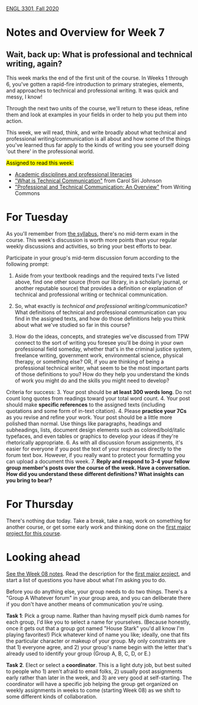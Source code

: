 [ENGL 3301, Fall 2020](calendar.html)
# Notes and Overview for Week 7


## Wait, back up: What is professional and technical writing, again?

This week marks the end of the first unit of the course. In Weeks 1 through 6, you've gotten a rapid-fire introduction to primary strategies, elements, and approaches to technical and professional writing. It was quick and messy, I know!

Through the next two units of the course, we'll return to these ideas, refine them and look at examples in your fields in order to help you put them into action.

This week, we will read, think, and write broadly about what technical and professional writing/communication is all about and how some of the things you've learned thus far apply to the kinds of writing you see yourself doing 'out there' in the professional world.

<mark>Assigned to read this week:</mark>
 - [Academic disciplines and professional literacies](https://openenglishatslcc.pressbooks.com/chapter/so-you-wanna-be-an-engineer-a-welder-a-teacher-academic-disciplines-and-professional-literacies/)
 - [&quot;What is Technical Communication&quot;](https://www.youtube.com/watch?v=Fi5eZ2XLJc4) from Carol Siri Johnson
 - [&quot;Professional and Technical Communication: An Overview&quot;](https://writingcommons.org/article/professional-and-technical-communication-an-overview/) from Writing Commons


# For Tuesday

As you'll remember from [the syllabus](../index.html), there's no mid-term exam in the course. This week's discussion is worth more points than your regular weekly discussions and activities, so bring your best efforts to bear.

Participate in your group's mid-term discussion forum according to the following prompt:

  1. Aside from your textbook readings and the required texts I've listed above, find one other source (from our library, in a scholarly journal, or another reputable source) that provides a definition or explanation of technical and professional writing or technical communication.

  2. So, what exactly is _technical and professional writing/communication_? What definitions of technical and professional communication can you find in the assigned texts, and how do those definitions help you think about what we've studied so far in this course?

  3. How do the ideas, concepts, and strategies we've discussed from TPW connect to the sort of writing you foresee you'll be doing in your own professional field someday, whether that's in the criminal justice system, freelance writing, government work, environmental science, physical therapy, or something else? OR, if you are thinking of being a professional technical writer, what seem to be the most important parts of those definitions to you? How do they help you understand the kinds of work you might do and the skills you might need to develop?

Criteria for success:
  3. Your post should be **at least 300 words long**. Do not count long quotes from readings toward your total word count.
  4. Your post should make  **specific references**  to the assigned texts (including quotations and some form of in-text citation).
  4. Please **practice your 7Cs** as you revise and refine your work. Your post should be a little more polished than normal. Use things like paragraphs, headings and subheadings, lists, document design elements such as colored/bold/italic typefaces, and even tables or graphics to develop your ideas if they're rhetorically appropriate.
  6. As with all discussion forum assignments, it's easier for everyone if you post the text of your responses directly to the forum text box. However, if you really want to protect your formatting you can upload a document this week.
  7. **Reply and respond to 3-4 your fellow group member&#39;s posts over the course of the week. Have a conversation. How did you understand these different definitions? What insights can you bring to bear?**

#  For Thursday

There's nothing due today. Take a break, take a nap, work on something for another course, or get some early work and thinking done on the [first major project for this course](../project-1).

#  Looking ahead

 [See the Week 08 notes](week-08-notes). Read the description for the [first major project](../project-1), and start a list of questions you have about what I'm asking you to do.

Before you do anything else, your group needs to do two things. There's a "Group A Whatever forum" in your group area, and you can deliberate there if you don't have another means of communication you're using.

**Task 1**: Pick a group name. Rather than having myself pick dumb names for each group, I'd like you to select a name for yourselves. (Because honestly, once it gets out that a group got named "House Stark" you'd all know I'm playing favorites!) Pick whatever kind of name you like; ideally, one that fits the particular character or makeup of your group. My only constraints are that 1) everyone agree, and 2) your group's name begin with the letter that's already used to identify your group (Group A, B, C, D, or E.)

**Task 2**. Elect or select a **coordinator**. This is a light duty job, but best suited to people who 1) aren't afraid to email folks,  2) usually post assignments early rather than later in the week, and 3) are very good at self-starting. The coordinator will have a specific job helping the group get organized on weekly assignments in weeks to come (starting Week 08) as we shift to some different kinds of collaboration.
